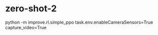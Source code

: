 # zero-shot-2

python -m improve.rl.simple_ppo task.env.enableCameraSensors=True capture_video=True
